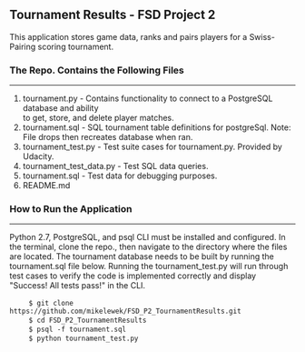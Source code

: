 ## Tournament Results - FSD Project 2
This application stores game data, ranks and pairs players for a Swiss-Pairing scoring tournament.

### The Repo. Contains the Following Files
-------------------------------------
 1. tournament.py - Contains functionality to connect to a PostgreSQL 
 	database and ability<br>to get, store, and delete player matches.
 2. tournament.sql - SQL tournament table definitions for postgreSql. Note: File drops then recreates database when ran.
 3. tournament_test.py - Test suite cases for tournament.py. Provided by Udacity.
 4. tournament_test_data.py - Test SQL data queries.
 5. tournament.sql - Test data for debugging purposes.
 6. README.md

### How to Run the Application
-------------------------
Python 2.7, PostgreSQL, and psql CLI must be installed and configured.
In the terminal, clone the repo., then navigate to the directory where the files are located.
The tournament database needs to be built by running the tournament.sql file below.
Running the tournament_test.py will run through test cases to verify the code is implemented correctly and display "Success!  All tests pass!" in the CLI.

<pre>
	<code>$ git clone https://github.com/mikelewek/FSD_P2_TournamentResults.git</code>
	<code>$ cd FSD_P2_TournamentResults</code>
	<code>$ psql -f tournament.sql</code>
	<code>$ python tournament_test.py</code>
</pre>
